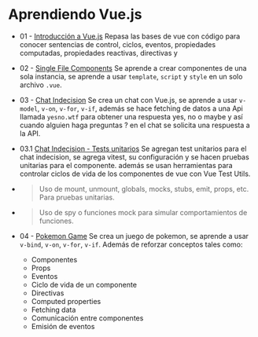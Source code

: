 # Aprendiendo Vue.js

- 01 - [Introducción a Vue.js](01-vue-first-step)
Repasa las bases de vue con código para conocer sentencias de control,
ciclos, eventos, propiedades computadas, propiedades reactivas, directivas y

- 02 - [Single File Components](02-single-file-component)
Se aprende a crear componentes de una sola instancia, se aprende a usar
`template`, `script` y `style` en un solo archivo `.vue`.

- 03 - [Chat Indecision](03-chat-indecision)
Se crea un chat con Vue.js, se aprende a usar `v-model`, `v-on`, `v-for`, `v-if`,
además se hace fetching de datos a una Api llamada `yesno.wtf` para obtener
una respuesta yes, no o maybe y así cuando alguien haga preguntas ? en el chat
se solicita una respuesta a la API.

- 03.1 [Chat Indecision - Tests unitarios](03-chat-indecision)
Se agregan test unitarios para el chat indecision, se agrega vitest, su configuración y se hacen pruebas unitarias para el componente.
además se usan herramientas para controlar ciclos de vida de los componentes de vue con Vue Test Utils.

- > Uso de mount, unmount, globals, mocks, stubs, emit, props, etc. Para pruebas unitarias.
- > Uso de spy o funciones mock para simular comportamientos de funciones.

- 04 - [Pokemon Game](04-pokemon-game)
Se crea un juego de pokemon, se aprende a usar `v-bind`, `v-on`, `v-for`, `v-if`. Además de reforzar conceptos tales como:
    - Componentes
    - Props
    - Eventos
    - Ciclo de vida de un componente
    - Directivas
    - Computed properties
    - Fetching data
    - Comunicación entre componentes
    - Emisión de eventos